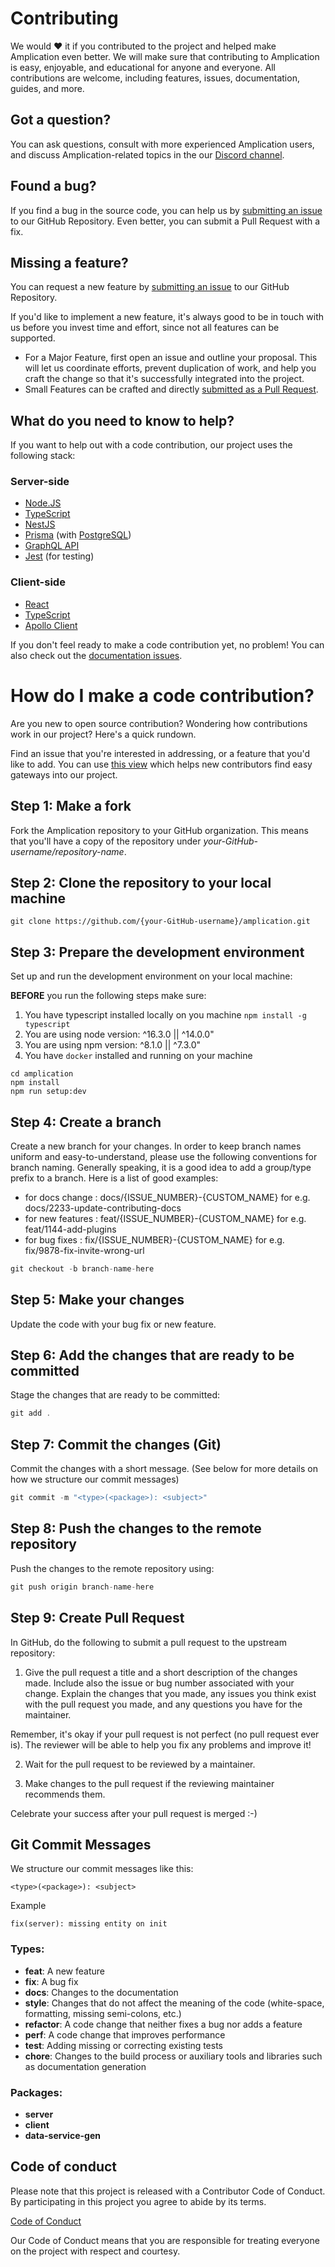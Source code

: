 # Contributing

We would ❤️ it if you contributed to the project and helped make Amplication even better. We will make sure that contributing to Amplication is easy, enjoyable, and educational for anyone and everyone. All contributions are welcome, including features, issues, documentation, guides, and more.

## Got a question?

You can ask questions, consult with more experienced Amplication users, and discuss Amplication-related topics in the our [Discord channel](https://amplication.com/discord).

## Found a bug?

If you find a bug in the source code, you can help us by [submitting an issue](https://github.com/amplication/amplication/issues/new?assignees=&labels=type%3A%20bug&template=bug_report.md&title=) to our GitHub Repository. Even better, you can submit a Pull Request with a fix.

## Missing a feature?

You can request a new feature by [submitting an issue](https://github.com/amplication/amplication/issues/new?assignees=&labels=type%3A%20feature%20request&template=feature_request.md&title=) to our GitHub Repository.

If you'd like to implement a new feature, it's always good to be in touch with us before you invest time and effort, since not all features can be supported.

- For a Major Feature, first open an issue and outline your proposal. This will let us coordinate efforts, prevent duplication of work, and help you craft the change so that it's successfully integrated into the project.
- Small Features can be crafted and directly [submitted as a Pull Request](#submit-pr).

## What do you need to know to help?

If you want to help out with a code contribution, our project uses the following stack:

### Server-side

- [Node.JS](https://nodejs.org/)
- [TypeScript](https://www.typescriptlang.org/docs)
- [NestJS](https://docs.nestjs.com/)
- [Prisma](https://www.prisma.io/docs/) (with [PostgreSQL](https://www.postgresql.org/about/))
- [GraphQL API](https://docs.nestjs.com/graphql/quick-start)
- [Jest](https://docs.nestjs.com/fundamentals/testing) (for testing)

### Client-side

- [React](https://reactjs.org/docs/getting-started.html)
- [TypeScript](https://www.typescriptlang.org/docs)
- [Apollo Client](https://www.apollographql.com/docs/react/)

If you don't feel ready to make a code contribution yet, no problem! You can also check out the [documentation issues](https://github.com/amplication/amplication/labels/type%3A%20docs).

# <a name="submit-pr"></a> How do I make a code contribution?

Are you new to open source contribution? Wondering how contributions work in our project? Here's a quick rundown.

Find an issue that you're interested in addressing, or a feature that you'd like to add.
You can use [this view](https://github.com/amplication/amplication/issues?q=is%3Aopen+is%3Aissue+label%3A%22good+first+issue%22) which helps new contributors find easy gateways into our project.

## Step 1: Make a fork

Fork the Amplication repository to your GitHub organization. This means that you'll have a copy of the repository under _your-GitHub-username/repository-name_.

## Step 2: Clone the repository to your local machine

```
git clone https://github.com/{your-GitHub-username}/amplication.git

```

## Step 3: Prepare the development environment

Set up and run the development environment on your local machine:

**BEFORE** you run the following steps make sure:
1. You have typescript installed locally on you machine ```npm install -g typescript```
2. You are using node version: ^16.3.0 || ^14.0.0"
3. You are using npm version: ^8.1.0 || ^7.3.0"
4. You have `docker` installed and running on your machine

```shell
cd amplication
npm install
npm run setup:dev
```

## Step 4: Create a branch
Create a new branch for your changes.
In order to keep branch names uniform and easy-to-understand, please use the following conventions for branch naming.
Generally speaking, it is a good idea to add a group/type prefix to a branch.
Here is a list of good examples:
- for docs change : docs/{ISSUE_NUMBER}-{CUSTOM_NAME} for e.g. docs/2233-update-contributing-docs
- for new features : feat/{ISSUE_NUMBER}-{CUSTOM_NAME} for e.g. feat/1144-add-plugins
- for bug fixes : fix/{ISSUE_NUMBER}-{CUSTOM_NAME} for e.g. fix/9878-fix-invite-wrong-url


```jsx
git checkout -b branch-name-here
```

## Step 5: Make your changes

Update the code with your bug fix or new feature.

## Step 6: Add the changes that are ready to be committed

Stage the changes that are ready to be committed:

```jsx
git add .
```

## Step 7: Commit the changes (Git)

Commit the changes with a short message. (See below for more details on how we structure our commit messages)

```jsx
git commit -m "<type>(<package>): <subject>"
```

## Step 8: Push the changes to the remote repository

Push the changes to the remote repository using:

```jsx
git push origin branch-name-here
```

## Step 9: Create Pull Request

In GitHub, do the following to submit a pull request to the upstream repository:

1.  Give the pull request a title and a short description of the changes made. Include also the issue or bug number associated with your change. Explain the changes that you made, any issues you think exist with the pull request you made, and any questions you have for the maintainer.

Remember, it's okay if your pull request is not perfect (no pull request ever is). The reviewer will be able to help you fix any problems and improve it!

2.  Wait for the pull request to be reviewed by a maintainer.

3.  Make changes to the pull request if the reviewing maintainer recommends them.

Celebrate your success after your pull request is merged :-)

## Git Commit Messages

We structure our commit messages like this:

```
<type>(<package>): <subject>
```

Example

```
fix(server): missing entity on init
```

### Types:

- **feat**: A new feature
- **fix**: A bug fix
- **docs**: Changes to the documentation
- **style**: Changes that do not affect the meaning of the code (white-space, formatting, missing semi-colons, etc.)
- **refactor**: A code change that neither fixes a bug nor adds a feature
- **perf**: A code change that improves performance
- **test**: Adding missing or correcting existing tests
- **chore**: Changes to the build process or auxiliary tools and libraries such as documentation generation

### Packages:

- **server**
- **client**
- **data-service-gen**

## Code of conduct

Please note that this project is released with a Contributor Code of Conduct. By participating in this project you agree to abide by its terms.

[Code of Conduct](https://github.com/amplication/amplication/blob/master/code_of_conduct.md)

Our Code of Conduct means that you are responsible for treating everyone on the project with respect and courtesy.
